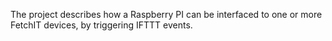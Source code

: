 The project describes how a Raspberry PI can be interfaced
to one or more FetchIT devices, by triggering IFTTT events.


